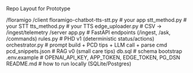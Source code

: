 Repo Layout for Prototype

/floramigo
  /client
    floramigo-chatbot-tts-stt.py     # your app 
    stt_method.py                    # your STT 
    tts_method.py                    # your TTS 
    edge_uploader.py                 # CSV → /ingest/telemetry 
  /server
    app.py                           # FastAPI endpoints (/ingest, /ask, /commands)
    rules.py                         # PHD v1 (deterministic status/actions)
    orchestrator.py                  # prompt build + PCD tips + LLM call + parse cmd
    pcd_snippets.json                # RAG v0 (small care tips)
    db.sql                           # schema bootstrap
  .env.example                       # OPENAI_API_KEY, APP_TOKEN, EDGE_TOKEN, PG_DSN
  README.md                          # how to run locally (SQLite/Postgres)
